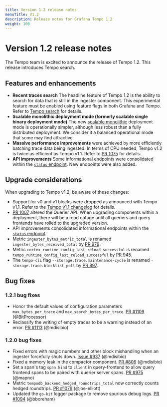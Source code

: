 ```yaml
---
title: Version 1.2 release notes
menuTitle: V1.2
description: Release notes for Grafana Tempo 1.2
weight: 100
---
```


# Version 1.2 release notes

The Tempo team is excited to announce the release of Tempo 1.2. This release introduces Tempo search.

## Features and enhancements

* **Recent traces search** The headline feature of Tempo 1.2 is the ability to search for data that is still in the ingester component. This experimental feature must be enabled using feature flags in both Grafana and Tempo. Refer to [Tempo search](/docs/tempo/v1.2.x/getting-started/tempo-in-grafana/#tempo-search) for details.
* **Scalable monolithic deployment mode (formerly scalable single binary deployment mode)** The new [scalable monolithic](/docs/tempo/v1.2.x/operations/deployment/#scalable-monolithic) deployment mode is operationally simpler, although less robust than a fully distributed deployment. We consider it a balanced operational mode that some may find attractive.
* **Massive performance improvements** were achieved by more efficiently batching trace data being ingested. In terms of CPU needed, Tempo v1.2 is twice as efficient as Tempo v1.1. Refer to [PR 1075](https://github.com/grafana/tempo/pull/1075) for details.
* **API improvements** Some informational endpoints were consolidated within the [`status` endpoint](../../api_docs/#status). New endpoints were also added.

## Upgrade considerations

When upgrading to Tempo v1.2, be aware of these changes:

* Support for v0 and v1 blocks were dropped as announced with Tempo v1.1. Refer to the [Tempo v1.1 changelog](https://github.com/grafana/tempo/releases/tag/v1.1.0) for details.
* [PR 1007](https://github.com/grafana/tempo/pull/1007) altered the Querier API. When upgrading components within a deployment, there will be a read outage until all queriers and query frontends have rolled to the upgraded version.
* API improvements consolidated informational endpoints within the [`status` endpoint](/docs/tempo/v1.2.x/api_docs/#status).
* Metric `ingester_bytes_metric_total` is renamed `ingester_bytes_received_total` by [PR 979](https://github.com/grafana/tempo/pull/979).
* Metric `cortex_runtime_config_last_reload_successful` is renamed `tempo_runtime_config_last_reload_successful` by [PR 945](https://github.com/grafana/tempo/pull/945).
* The `tempo-cli` flag `--storage.trace.maintenance-cycle` is renamed  `-storage.trace.blocklist_poll` by [PR 897](https://github.com/grafana/tempo/pull/897).

## Bug fixes

### 1.2.1 bug fixes

* Honor the default values of configuration parameters `max_bytes_per_trace` and `max_search_bytes_per_trace`. [PR #1109](https://github.com/grafana/tempo/pull/1109) (@BitProcessor)
* Reclassify the writing of empty traces to be a warning instead of an error. [PR #1113](https://github.com/grafana/tempo/pull/1113) (@mdisibio)

### 1.2.0 bug fixes

* Fixed errors with magic numbers and other block mishandling when an ingester forcefully shuts down. [Issue #937](https://github.com/grafana/tempo/issues/937) (@mdisibio)
* Fixed a memory leak in the compactor component. [PR #806](https://github.com/grafana/tempo/pull/806) (@mdisibio)
* Set a span's tag `span.kind` to `client` in query-frontend to allow query frontend spans to be paired with querier server spans. [PR #975](https://github.com/grafana/tempo/pull/975) (@mapno)
*  Metric `tempodb_backend_hedged_roundtrips_total` now correctly counts hedged roundtrips. [PR #1079](https://github.com/grafana/tempo/pull/1079) (@joe-elliott)
* Updated the `go-kit` logger package to remove spurious debug logs. [PR #1094](https://github.com/grafana/tempo/pull/1094) (@bboreham)
